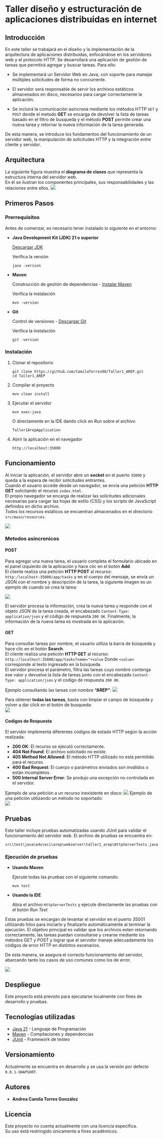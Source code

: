 # Taller diseño y estructuración de aplicaciones distribuidas en internet

## Introducción

En este taller se trabajará en el diseño y la implementación de la arquitectura de aplicaciones distribuidas, 
enfocándose en los servidores web y el protocolo HTTP.
Se desarrollará una aplicación de gestión de tareas que permitirá agregar y buscar tareas. Para ello:

* Se implementará un Servidor Web en Java, con soporte para manejar múltiples solicitudes de forma no concurrente.

* El servidor será responsable de servir los archivos estáticos almacenados en disco, necesarios para cargar correctamente
la aplicación.

* Se incluirá la comunicación asíncrona mediante los métodos HTTP `GET` y `POST` donde el metodo **GET** se encarga de
devolver la lista de tareas basado en el filtro de busqueda y el método **POST** permite crear una nueva tarea y retornar
la nueva información de la tarea generada.

De esta manera, se introduce los fundamentos del funcionamiento de un servidor web, la manipulación de 
solicitudes HTTP y la integración entre cliente y servidor. 

## Arquitectura
La siguiente figura muestra el **diagrama de clases** que representa la estructura interna del servidor web.  
En él se ilustran los componentes principales, sus responsabilidades y las relaciones entre ellos.
<img src="ReadmeImages/ClasesTaller1AREP.png">

## Primeros Pasos

### Prerrequisitos

Antes de comenzar, es necesario tener instalado lo siguiente en el entorno:

* **Java Development Kit (JDK) 21 o superior**

  [Descargar JDK](https://www.oracle.com/java/technologies/javase/jdk21-archive-downloads.html)

  Verifica la versión

    ```
    java -version
    ```
* **Maven**

  Construcción de gestión de dependencias -
  [Instalar Maven](https://maven.apache.org/download.cgi)

  Verifica la instalación 

    ```
    mvn -version
    ```

* **Git**

  Control de versiones -
  [Descargar Git](https://git-scm.com/downloads)

  Verifica la instalación

    ```
    git -version
    ```

### Instalación

1. Clonar el repositorio
    ```
    git clone https://github.com/CamilaTorres08/Taller1_AREP.git
    cd Taller1_AREP
    ```
2. Compilar el proyecto
    ```
    mvn clean install
    ```
3. Ejecutar el servidor
    ```
    mvn exec:java
    ```
   O directamente en la IDE dando click en *Run* sobre el archivo

   `Taller1ArepApplication`

4. Abrir la aplicación en el navegador
    ```
    http://localhost:35000
    ```

## Funcionamiento

Al iniciar la aplicación, el servidor abre un **socket** en el puerto `35000` y queda a la espera de recibir solicitudes entrantes.  
Cuando el usuario accede desde un navegador, se envía una petición **HTTP GET** solicitando el recurso `index.html`.  
El propio navegador se encarga de realizar las solicitudes adicionales necesarias para cargar las hojas de estilo (CSS) y los scripts de JavaScript definidos en dicho archivo.  
Todos los recursos estáticos se encuentran almacenados en el directorio `src/main/resources`.

<img src="ReadmeImages/FlujoTaller1AREP.png">

### Metodos asincronicos

#### **POST**

Para agregar una nueva tarea, el usuario completa el formulario ubicado en el panel izquierdo de la aplicación y hace clic en el botón **Add**.  
El cliente realiza una petición **HTTP POST** al recurso: `http:/localhost:35000/app/tasks` y en el cuerpo del mensaje,
se envía un JSON con el nombre y descripción de la tarea, la siguiente imagen es un ejemplo de cuando se crea la tarea:

<img src="ReadmeImages/img_2.png">

El servidor procesa la información, crea la nueva tarea y responde con el objeto JSON de la tarea creada, el encabezado
`Content-Type: application/json` y el código de respuesta `200 OK`. Finalmente, la información de la nueva tarea es mostrada
en la aplicación. 

#### **GET**

Para consultar tareas por nombre, el usuario utiliza la barra de búsqueda y hace clic en el botón **Search**.  
El cliente realiza una petición **HTTP GET** al recurso: `http://localhost:35000/app/tasks?name="+value` 
Donde `<value>` corresponde al texto ingresado en la búsqueda.  
El servidor procesa el parámetro, filtra las tareas cuyo nombre contenga ese valor y devuelve la lista de tareas junto 
con el encabezado `Content-Type: application/json` y el codigo de respuesta `200 OK`.

Ejemplo consultando las tareas con nombre **“AREP”**:
<img src="ReadmeImages/img_3.png">

Para obtener **todas las tareas**, basta con limpiar el campo de búsqueda y volver a dar click en el botón de busqueda:      
<img src="ReadmeImages/img_4.png">

#### **Codigos de Respuesta**

El servidor implementa diferentes códigos de estado HTTP según la acción realizada:

* **200 OK**: El recurso se ejecutó correctamente.
* **404 Not Found**: El archivo solicitado no existe.
* **405 Method Not Allowed**: El método HTTP utilizado no está permitido para el recurso.
* **400 Bad Request**: El cuerpo o parámetros enviados son inválidos o están incompletos.
* **500 Internal Server Error**: Se produjo una excepción no controlada en el servidor.

Ejemplo de una petición a un recurso inexistente en disco:
<img src="ReadmeImages/img_5.png">
Ejemplo de una petición utilizando un método no soportado:  
<img src="ReadmeImages/img_6.png">


## Pruebas

Este taller incluye pruebas automatizadas usando JUnit para validar el funcionamiento del servidor web.
El archivo de pruebas se encuentra en: 

`src\test\java\edu\eci\arep\webserver\taller1_arep\HttpServerTests.java`

### Ejecución de pruebas

* **Usando Maven**

    Ejecute todas las pruebas con el siguiente comando:
    ```
    mvn test
    ```
* **Usando la IDE**
    
    Abra el archivo `HttpServerTests` y ejecute directamente las pruebas con el botón *Run Test*

Estas pruebas se encargan de levantar el servidor en el puerto 35001 utilizando hilos para iniciarlo y finalizarlo automáticamente al terminar la ejecución.
El objetivo principal es validar que los archivos esten retornando correctamente,
las tareas puedan consultarse y crearse mediante los métodos GET y POST y lograr que el servidor maneje adecuadamente los códigos de error HTTP en distintos escenarios.

De esta manera, se asegura el correcto funcionamiento del servidor, abarcando tanto los casos de uso comunes como los de error.

<img src="ReadmeImages/img.png">

## Despliegue

Este proyecto está previsto para ejecutarse localmente con fines de desarrollo y pruebas.

## Tecnologías utilizadas

* [Java 21](https://openjdk.org/projects/jdk/21/) - Lenguaje de Programación
* [Maven](https://maven.apache.org/) - Compilaciones y dependencias
* [JUnit](https://junit.org/) - Framework de testeo

## Versionamiento

Actualmente se encuentra en desarrollo y se usa la versión por defecto `0.0.1-SNAPSHOT`.

## Autores

* **Andrea Camila Torres González** 

## Licencia

Este proyecto no cuenta actualmente con una licencia específica.  
Su uso está restringido únicamente a fines académicos.


